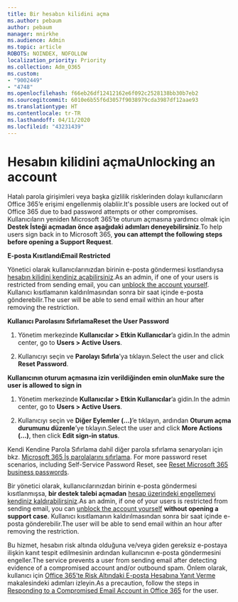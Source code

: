 ```yaml
---
title: Bir hesabın kilidini açma
ms.author: pebaum
author: pebaum
manager: mnirkhe
ms.audience: Admin
ms.topic: article
ROBOTS: NOINDEX, NOFOLLOW
localization_priority: Priority
ms.collection: Adm_O365
ms.custom:
- "9002449"
- "4748"
ms.openlocfilehash: f66eb26df12412162e6f092c2528138bb30b7eb2
ms.sourcegitcommit: 6010e6b55f6d3057f9038979cda3987df12aae93
ms.translationtype: HT
ms.contentlocale: tr-TR
ms.lasthandoff: 04/11/2020
ms.locfileid: "43231439"
---
```

# <a name="unlocking-an-account"></a><span data-ttu-id="23224-102">Hesabın kilidini açma</span><span class="sxs-lookup"><span data-stu-id="23224-102">Unlocking an account</span></span>

<span data-ttu-id="23224-103">Hatalı parola girişimleri veya başka gizlilik risklerinden dolayı kullanıcıların Office 365’e erişimi engellenmiş olabliir.</span><span class="sxs-lookup"><span data-stu-id="23224-103">It's possible users are locked out of Office 365 due to bad password attempts or other compromises.</span></span> <span data-ttu-id="23224-104">Kullanıcıların yeniden Microsoft 365’te oturum açmasına yardımcı olmak için **Destek İsteği açmadan önce aşağıdaki adımları deneyebilirsiniz**.</span><span class="sxs-lookup"><span data-stu-id="23224-104">To help users sign back in to Microsoft 365, **you can attempt the following steps before opening a Support Request**.</span></span> 

<span data-ttu-id="23224-105">**E-posta Kısıtlandı**</span><span class="sxs-lookup"><span data-stu-id="23224-105">**Email Restricted**</span></span>

<span data-ttu-id="23224-106">Yönetici olarak kullanıcılarınızdan birinin e-posta göndermesi kısıtlandıysa [hesabın kilidini kendiniz açabilirsiniz](https://docs.microsoft.com/microsoft-365/security/office-365-security/removing-user-from-restricted-users-portal-after-spam).</span><span class="sxs-lookup"><span data-stu-id="23224-106">As an admin, if one of your users is restricted from sending email, you can [unblock the account yourself](https://docs.microsoft.com/microsoft-365/security/office-365-security/removing-user-from-restricted-users-portal-after-spam).</span></span> <span data-ttu-id="23224-107">Kullanıcı kısıtlamanın kaldırılmasından sonra bir saat içinde e-posta gönderebilir.</span><span class="sxs-lookup"><span data-stu-id="23224-107">The user will be able to send email within an hour after removing the restriction.</span></span>

<span data-ttu-id="23224-108">**Kullanıcı Parolasını Sıfırlama**</span><span class="sxs-lookup"><span data-stu-id="23224-108">**Reset the User Password**</span></span>

1. <span data-ttu-id="23224-109">Yönetim merkezinde **Kullanıcılar > Etkin Kullanıcılar**’a gidin.</span><span class="sxs-lookup"><span data-stu-id="23224-109">In the admin center, go to **Users > Active Users**.</span></span>

2. <span data-ttu-id="23224-110">Kullanıcıyı seçin ve **Parolayı Sıfırla**’ya tıklayın.</span><span class="sxs-lookup"><span data-stu-id="23224-110">Select the user and click **Reset Password**.</span></span>

<span data-ttu-id="23224-111">**Kullanıcının oturum açmasına izin verildiğinden emin olun**</span><span class="sxs-lookup"><span data-stu-id="23224-111">**Make sure the user is allowed to sign in**</span></span>

1. <span data-ttu-id="23224-112">Yönetim merkezinde **Kullanıcılar > Etkin Kullanıcılar**’a gidin.</span><span class="sxs-lookup"><span data-stu-id="23224-112">In the admin center, go to **Users > Active Users**.</span></span>

2. <span data-ttu-id="23224-113">Kullanıcıyı seçin ve **Diğer Eylemler (...)**’e tıklayın, ardından **Oturum açma durumunu düzenle**’ye tıklayın.</span><span class="sxs-lookup"><span data-stu-id="23224-113">Select the user and click **More Actions (...)**, then click **Edit sign-in status**.</span></span>

<span data-ttu-id="23224-114">Kendi Kendine Parola Sıfırlama dahil diğer parola sıfırlama senaryoları için bkz. [Microsoft 365 İş parolalarını sıfırlama](https://docs.microsoft.com/microsoft-365/admin/add-users/reset-passwords?view=o365-worldwide). </span><span class="sxs-lookup"><span data-stu-id="23224-114">For more password reset scenarios, including Self-Service Password Reset, see [Reset Microsoft 365 business passwords](https://docs.microsoft.com/microsoft-365/admin/add-users/reset-passwords?view=o365-worldwide).</span></span>


<span data-ttu-id="23224-115">Bir yönetici olarak, kullanıcılarınızdan birinin e-posta göndermesi kısıtlanmışsa, **bir destek talebi açmadan** [hesap üzerindeki engellemeyi kendiniz kaldırabilirsiniz](https://docs.microsoft.com/microsoft-365/security/office-365-security/removing-user-from-restricted-users-portal-after-spam).</span><span class="sxs-lookup"><span data-stu-id="23224-115">As an admin, if one of your users is restricted from sending email, you can [unblock the account yourself](https://docs.microsoft.com/microsoft-365/security/office-365-security/removing-user-from-restricted-users-portal-after-spam) **without opening a support case**.</span></span> <span data-ttu-id="23224-116">Kullanıcı kısıtlamanın kaldırılmasından sonra bir saat içinde e-posta gönderebilir.</span><span class="sxs-lookup"><span data-stu-id="23224-116">The user will be able to send email within an hour after removing the restriction.</span></span>

<span data-ttu-id="23224-117">Bu hizmet, hesabın risk altında olduğuna ve/veya giden gereksiz e-postaya ilişkin kanıt tespit edilmesinin ardından kullanıcının e-posta göndermesini engeller.</span><span class="sxs-lookup"><span data-stu-id="23224-117">The service prevents a user from sending email after detecting evidence of a compromised account and/or outbound spam.</span></span> <span data-ttu-id="23224-118">Önlem olarak, kullanıcı için [Office 365’te Risk Altındaki E-posta Hesabına Yanıt Verme](https://docs.microsoft.com/office365/securitycompliance/responding-to-a-compromised-email-account) makalesindeki adımları izleyin.</span><span class="sxs-lookup"><span data-stu-id="23224-118">As a precaution, follow the steps in [Responding to a Compromised Email Account in Office 365](https://docs.microsoft.com/office365/securitycompliance/responding-to-a-compromised-email-account) for the user.</span></span>
